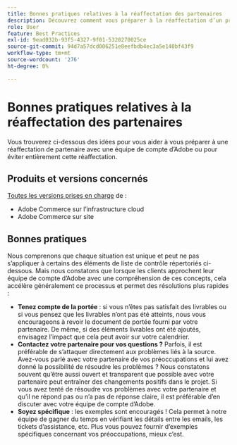 ```yaml
---
title: Bonnes pratiques relatives à la réaffectation des partenaires
description: Découvrez comment vous préparer à la réaffectation d’un problème de partenaire avec une équipe de compte d’Adobe d’Adobe ou comment éviter une réaffectation.
role: User
feature: Best Practices
exl-id: 9ead032b-93f5-4327-9f01-5320270025ce
source-git-commit: 94d7a57dcd006251e8eefbdb4ec3a5e140bf43f9
workflow-type: tm+mt
source-wordcount: '276'
ht-degree: 0%

---
```


# Bonnes pratiques relatives à la réaffectation des partenaires

Vous trouverez ci-dessous des idées pour vous aider à vous préparer à une réaffectation de partenaire avec une équipe de compte d’Adobe ou pour éviter entièrement cette réaffectation.

## Produits et versions concernés

[Toutes les versions prises en charge](../../../release/versions.md) de :

* Adobe Commerce sur l’infrastructure cloud
* Adobe Commerce sur site

## Bonnes pratiques

Nous comprenons que chaque situation est unique et peut ne pas s’appliquer à certains des éléments de liste de contrôle répertoriés ci-dessous. Mais nous constatons que lorsque les clients approchent leur équipe de compte d’Adobe avec une compréhension de ces concepts, cela accélère généralement ce processus et permet des résolutions plus rapides :

* **Tenez compte de la portée** : si vous n’êtes pas satisfait des livrables ou si vous pensez que les livrables n’ont pas été atteints, nous vous encourageons à revoir le document de portée fourni par votre partenaire. De même, si des éléments livrables ont été ajoutés, envisagez l’impact que cela peut avoir sur votre calendrier.
* **Contactez votre partenaire pour vos questions ?** Parfois, il est préférable de s’attaquer directement aux problèmes liés à la source. Avez-vous parlé avec votre partenaire de vos préoccupations et lui avez donné la possibilité de résoudre les problèmes ? Nous constatons souvent qu’être aussi ouvert et transparent que possible avec votre partenaire peut entraîner des changements positifs dans le projet. Si vous avez tenté de résoudre vos problèmes avec votre partenaire et qu’il ne répond pas ou n’a pas de réponse claire, il est préférable d’en discuter avec votre équipe de compte d’Adobe.
* **Soyez spécifique** : les exemples sont encouragés ! Cela permet à notre équipe de gagner du temps en vérifiant les détails entre les emails, les tickets d’assistance, etc. Plus vous pouvez fournir d’exemples spécifiques concernant vos préoccupations, mieux c’est.

